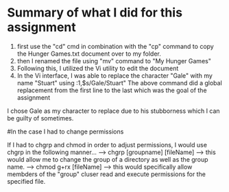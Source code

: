 # Summary of what I did for this assignment
1. first use the "cd" cmd in combination with the "cp" command to copy the Hunger Games.txt document over to my folder.
2. then I renamed the file using "mv" command to "My Hunger Games"
3. Following this, I utilized the Vi utility to edit the document
4. In the Vi interface, I was able to replace the character "Gale" with my name "Stuart" using :1,$s/Gale/Stuart"
The above command did a global replacement from the first line to the last which was the goal of the assignment

I chose Gale as my character to replace due to his stubborness which I can be guilty of sometimes.

#In the case I had to change permissions

If I had to chgrp and chmod in order to adjust permissions, I would use chgrp in the following manner...
--> chgrp [groupname] [fileName] --> this would allow me to change the group of a directory as well as the group name.
--> chmod g+rx [fileName] --> this would specifically allow membders of the "group" cluser read and execute permissions for the specified file.
